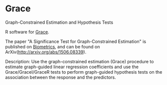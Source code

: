 # Grace
Graph-Constrained Estimation and Hypothesis Tests

R software for [Grace](https://cran.r-project.org/web/packages/Grace/).

The paper "A Significance Test for Graph-Constrained Estimation" is published on [Biometrics](http://onlinelibrary.wiley.com/doi/10.1111/biom.12418/abstract), and can be found on ArXiv(http://arxiv.org/abs/1506.08339).

Description: Use the graph-constrained estimation (Grace) procedure to estimate graph-guided linear regression coefficients and use the Grace/GraceI/GraceR tests to perform graph-guided hypothesis tests on the association between the response and the predictors.
